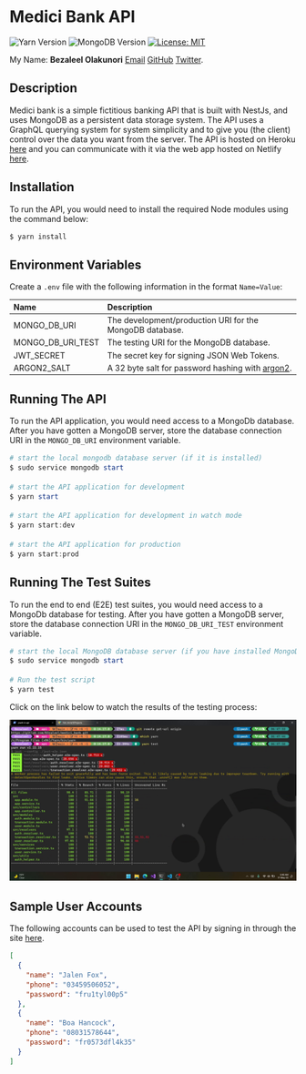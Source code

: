 # Medici Bank API

![Yarn Version](https://img.shields.io/badge/yarn-v1.22.15-brightgreen "Yarn Version")
![MongoDB Version](https://img.shields.io/badge/MongoDB-v5.0.7-blue "MongoDB Version")
[![License: MIT](https://img.shields.io/badge/License-MIT-yellow.svg)](https://opensource.org/licenses/MIT)

My Name: **Bezaleel Olakunori** [Email](mailto:bezaleeloci@gmail.com) [GitHub](https://github.com/B3zaleel) [Twitter](https://twitter.com/B3zaleel).

## Description

Medici bank is a simple fictitious banking API that is built with NestJs, and uses MongoDB as a persistent data storage system. The API uses a GraphQL querying system for system simplicity and to give you (the client) control over the data you want from the server. The API is hosted on Heroku [here](https://medici-bank-api.herokuapp.com) and you can communicate with it via the web app hosted on Netlify [here](https://medici-bank.netlify.app).

## Installation

To run the API, you would need to install the required Node modules using the command below:

```powershell
$ yarn install
```

## Environment Variables

Create a `.env` file with the following information in the format `Name=Value`:

| Name | Description |
|:--|:--|
| MONGO_DB_URI | The development/production URI for the MongoDB database. |
| MONGO_DB_URI_TEST | The testing URI for the MongoDB database. |
| JWT_SECRET | The secret key for signing JSON Web Tokens. |
| ARGON2_SALT | A 32 byte salt for password hashing with [argon2](https://argon2.online/). |

## Running The API

To run the API application, you would need access to a MongoDb database. After you have gotten a MongoDB server, store the database connection URI in the `MONGO_DB_URI` environment variable.

```powershell
# start the local mongodb database server (if it is installed)
$ sudo service mongodb start

# start the API application for development
$ yarn start

# start the API application for development in watch mode
$ yarn start:dev

# start the API application for production
$ yarn start:prod
```

## Running The Test Suites

To run the end to end (E2E) test suites, you would need access to a MongoDb database for testing. After you have gotten a MongoDB server, store the database connection URI in the `MONGO_DB_URI_TEST` environment variable.

```powershell
# start the local MongoDB database server (if you have installed MongoDB)
$ sudo service mongodb start

# Run the test script
$ yarn test
```

Click on the link below to watch the results of the testing process:

[![A preview of the Medici bank's API testing results](assets/Medici_Bank_API_Testing_Preview.png)](https://youtu.be/DOLGIQrma8g "A preview of the Medici bank's API testing results")

## Sample User Accounts

The following accounts can be used to test the API by signing in through the site [here](https://medici-bank.netlify.app).

```json
[
  {
    "name": "Jalen Fox",
    "phone": "03459506052",
    "password": "fru1tyl00p5"
  },
  {
    "name": "Boa Hancock",
    "phone": "08031578644",
    "password": "fr0573dfl4k35"
  }
]
```
